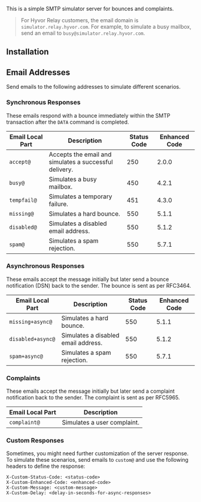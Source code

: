This is a simple SMTP simulator server for bounces and complaints. 

> For Hyvor Relay customers, the email domain is `simulator.relay.hyvor.com`. For example, to simulate a busy mailbox, send an email to `busy@simulator.relay.hyvor.com`.

## Installation

<!--  -->

## Email Addresses

Send emails to the following addresses to simulate different scenarios.

### Synchronous Responses

These emails respond with a bounce immediately within the SMTP transaction after the `DATA` command is completed.

| Email Local Part | Description                                            | Status Code | Enhanced Code |
| ---------------- | ------------------------------------------------------ | ----------- | ------------- |
| `accept@`        | Accepts the email and simulates a successful delivery. | 250         | 2.0.0         |
| `busy@`          | Simulates a busy mailbox.                              | 450         | 4.2.1         |
| `tempfail@`      | Simulates a temporary failure.                         | 451         | 4.3.0         |
| `missing@`       | Simulates a hard bounce.                               | 550         | 5.1.1         |
| `disabled@`      | Simulates a disabled email address.                    | 550         | 5.1.2         |
| `spam@`          | Simulates a spam rejection.                            | 550         | 5.7.1         |

### Asynchronous Responses

These emails accept the message initially but later send a bounce notification (DSN) back to the sender. The bounce is sent as per RFC3464.

| Email Local Part  | Description                         | Status Code | Enhanced Code |
| ----------------- | ----------------------------------- | ----------- | ------------- |
| `missing+async@`  | Simulates a hard bounce.            | 550         | 5.1.1         |
| `disabled+async@` | Simulates a disabled email address. | 550         | 5.1.2         |
| `spam+async@`     | Simulates a spam rejection.         | 550         | 5.7.1         |

### Complaints

These emails accept the message initially but later send a complaint notification back to the sender. The complaint is sent as per RFC5965.

| Email Local Part | Description                 |
| ---------------- | --------------------------- |
| `complaint@`     | Simulates a user complaint. |

### Custom Responses

Sometimes, you might need further customization of the server response. To simulate these scenarios, send emails to `custom@` and use the following headers to define the response:

```
X-Custom-Status-Code: <status-code>
X-Custom-Enhanced-Code: <enhanced-code>
X-Custom-Message: <custom-message>
X-Custom-Delay: <delay-in-seconds-for-async-responses>
```